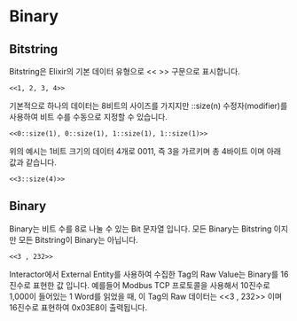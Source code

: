 # Binary

## Bitstring
Bitstring은 Elixir의 기본 데이터 유형으로 << >> 구문으로 표시합니다.
```
<<1, 2, 3, 4>>
```
기본적으로 하나의 데이터는 8비트의 사이즈를 가지지만 ::size(n) 수정자(modifier)를 사용하여 비트 수를 수동으로 지정할 수 있습니다.
```
<<0::size(1), 0::size(1), 1::size(1), 1::size(1)>>
```
위의 예시는 1비트 크기의 데이터 4개로 0011, 즉 3을 가르키며 총 4바이트 이며 아래 값과 같습니다.
```
<<3::size(4)>>
```


## Binary
Binary는 비트 수를 8로 나눌 수 있는 Bit 문자열 입니다. 모든 Binary는 Bitstring 이지만 모든 Bitstring이 Binary는 아닙니다. 
```
<<3 , 232>>
```
Interactor에서 External Entity를 사용하여 수집한 Tag의 Raw Value는 Binary를 16진수로 표현한 값 입니다.
예를들어 Modbus TCP 프로토콜을 사용해서 10진수로 1,000이 들어있는 1 Word를 읽었을 때, 이 Tag의 Raw 데이터는 <<3 , 232>> 이며 16진수로 표현하여 0x03E8이 출력됩니다.  

